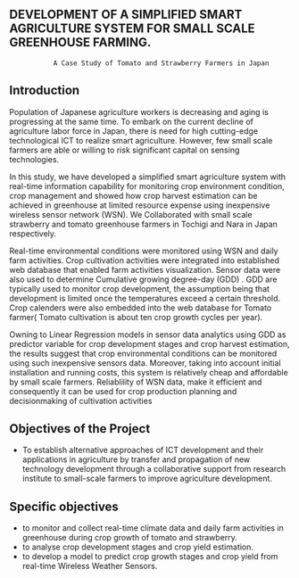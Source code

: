  ## DEVELOPMENT OF A SIMPLIFIED SMART AGRICULTURE SYSTEM FOR SMALL SCALE GREENHOUSE FARMING.
               A Case Study of Tomato and Strawberry Farmers in Japan
 
 ## Introduction
Population of Japanese agriculture workers is decreasing and aging is progressing at the same time.
To embark on the current decline of agriculture labor force in Japan, there is need for high cutting-edge
technological ICT to realize smart agriculture. However, few small scale farmers are able or willing to
risk significant capital on sensing technologies.

In this study, we have developed a simplified smart agriculture system with real-time information
capability for monitoring crop environment condition, crop management and showed how crop harvest
estimation can be achieved in greenhouse at limited resource expense using inexpensive wireless sensor
network (WSN). We Collaborated with small scale strawberry and tomato greenhouse farmers in Tochigi
and Nara in Japan respectively.

 Real-time environmental conditions were monitored using WSN and daily farm activities. Crop cultivation
activities were integrated into established web database that enabled farm activities visualization.
Sensor data were also used to determine Cumulative growing degree-day (GDD) . GDD are typically
used to monitor crop development, the assumption being that development is limited once the temperatures
exceed a certain threshold. Crop calenders were also embedded into the web database for Tomato
farmer( Tomato cultivation is about ten crop growth cycles per year).

Owning to Linear Regression models in sensor data analytics using GDD as predictor variable for crop
development stages and crop harvest estimation, the results suggest that crop environmental conditions
can be monitored using such inexpensive sensors data. Moreover, taking into account initial installation
and running costs, this system is relatively cheap and affordable by small scale farmers. Reliablility of
WSN data, make it efficient and consequently it can be used for crop production planning and decisionmaking
of cultivation activities
 
 ## Objectives of the Project 
- To establish alternative approaches of ICT development and their applications in agriculture by transfer and propagation of   new technology development through a collaborative support from research institute to small-scale farmers to improve    agriculture development. 

## Specific objectives
- to monitor and collect real-time climate data and daily farm activities in greenhouse during crop growth of tomato and strawberry.
- to analyse crop development stages and crop yield estimation.
- to develop a model to predict crop growth stages and crop yield from real-time Wireless Weather Sensors.

 
